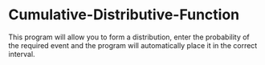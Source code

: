 Cumulative-Distributive-Function
================================

This program will allow you to form a distribution, enter the probability of the required event and the program will automatically place it in the correct interval.
